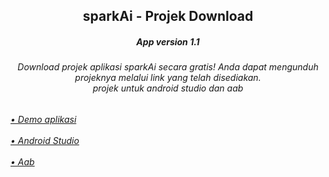 <h2 align="center">sparkAi - Projek Download</h2>
<h5 align="center"> App version 1.1</h5>
<h6 align="center"> Download projek aplikasi sparkAi secara gratis! Anda dapat mengunduh projeknya melalui link yang telah disediakan.
<br> projek untuk android studio dan aab <br>
</h6>

<h6>
  <a href="">• Demo aplikasi</a>
  <br><br>
  <a href="">• Android Studio</a>
  <br><br>
  <a href="">• Aab</a>
</h6>

